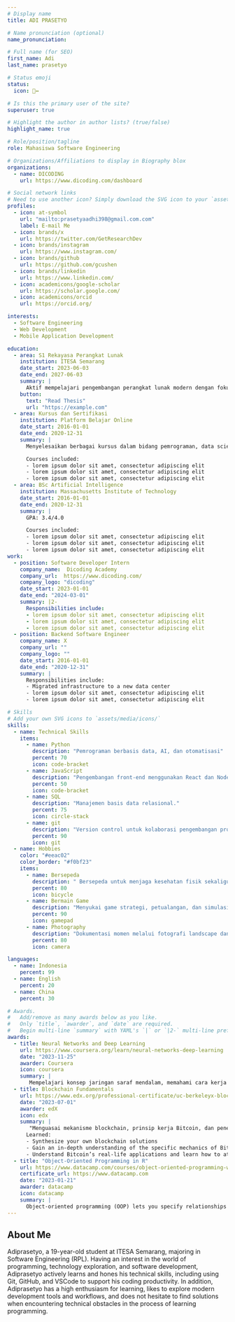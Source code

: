 ```yaml
---
# Display name
title: ADI PRASETYO

# Name pronunciation (optional)
name_pronunciation: 

# Full name (for SEO)
first_name: Adi
last_name: prasetyo

# Status emoji
status:
  icon: 🙂‍↔️

# Is this the primary user of the site?
superuser: true

# Highlight the author in author lists? (true/false)
highlight_name: true

# Role/position/tagline
role: Mahasiswa Software Engineering

# Organizations/Affiliations to display in Biography blox
organizations:
  - name: DICODING
    url: https://www.dicoding.com/dashboard

# Social network links
# Need to use another icon? Simply download the SVG icon to your `assets/media/icons/` folder.
profiles:
  - icon: at-symbol
    url: "mailto:prasetyaadhi398@gmail.com.com"
    label: E-mail Me
  - icon: brands/x
    url: https://twitter.com/GetResearchDev
  - icon: brands/instagram
    url: https://www.instagram.com/
  - icon: brands/github
    url: https://github.com/gcushen
  - icon: brands/linkedin
    url: https://www.linkedin.com/
  - icon: academicons/google-scholar
    url: https://scholar.google.com/
  - icon: academicons/orcid
    url: https://orcid.org/

interests:
  - Software Engineering
  - Web Development
  - Mobile Application Development

education:
  - area: S1 Rekayasa Perangkat Lunak
    institution: ITESA Semarang
    date_start: 2023-06-03
    date_end: 2027-06-03
    summary: |
      Aktif mempelajari pengembangan perangkat lunak modern dengan fokus pada pengembangan aplikasi berbasis web dan mobile. Tertarik dalam penelitian yang mengintegrasikan teknologi AI dalam pengembangan software.
    button:
      text: "Read Thesis"
      url: "https://example.com"
  - area: Kursus dan Sertifikasi
    institution: Platform Belajar Online
    date_start: 2016-01-01
    date_end: 2020-12-31
    summary: |
      Menyelesaikan berbagai kursus dalam bidang pemrograman, data science, AI, dan blockchain dari platform terkemuka seperti Dicoding, Coursera, dan edX.

      Courses included:
      - lorem ipsum dolor sit amet, consectetur adipiscing elit
      - lorem ipsum dolor sit amet, consectetur adipiscing elit
      - lorem ipsum dolor sit amet, consectetur adipiscing elit
  - area: BSc Artificial Intelligence
    institution: Massachusetts Institute of Technology
    date_start: 2016-01-01
    date_end: 2020-12-31
    summary: |
      GPA: 3.4/4.0

      Courses included:
      - lorem ipsum dolor sit amet, consectetur adipiscing elit
      - lorem ipsum dolor sit amet, consectetur adipiscing elit
      - lorem ipsum dolor sit amet, consectetur adipiscing elit
work:
  - position: Software Developer Intern
    company_name:  Dicoding Academy
    company_url:  https://www.dicoding.com/
    company_logo: "dicoding"
    date_start: 2023-01-01
    date_end: "2024-03-01"
    summary: |2-
      Responsibilities include:
      - lorem ipsum dolor sit amet, consectetur adipiscing elit
      - lorem ipsum dolor sit amet, consectetur adipiscing elit
      - lorem ipsum dolor sit amet, consectetur adipiscing elit
  - position: Backend Software Engineer
    company_name: X
    company_url: ""
    company_logo: ""
    date_start: 2016-01-01
    date_end: "2020-12-31"
    summary: |
      Responsibilities include:
      - Migrated infrastructure to a new data center
      - lorem ipsum dolor sit amet, consectetur adipiscing elit
      - lorem ipsum dolor sit amet, consectetur adipiscing elit

# Skills
# Add your own SVG icons to `assets/media/icons/`
skills:
  - name: Technical Skills
    items:
      - name: Python
        description: "Pemrograman berbasis data, AI, dan otomatisasi"
        percent: 70
        icon: code-bracket
      - name: JavaScript
        description: "Pengembangan front-end menggunakan React dan Node.js"
        percent: 50
        icon: code-bracket
      - name: SQL
        description: "Manajemen basis data relasional."
        percent: 75
        icon: circle-stack
      - name: git
        description: "Version control untuk kolaborasi pengembangan proyek"
        percent: 90
        icon: git
  - name: Hobbies
    color: "#eeac02"
    color_border: "#f0bf23"
    items:
      - name: Bersepeda
        description: " Bersepeda untuk menjaga kesehatan fisik sekaligus menjelajahi lingkungan sekitar."
        percent: 80
        icon: bicycle
      - name: Bermain Game
        description: "Menyukai game strategi, petualangan, dan simulasi untuk relaksasi dan mengasah keterampilan berpikir"
        percent: 90
        icon: gamepad
      - name: Photography
        description: "Dokumentasi momen melalui fotografi landscape dan potret."
        percent: 80
        icon: camera

languages:
  - name: Indonesia
    percent: 99
  - name: English
    percent: 20
  - name: China
    percent: 30

# Awards.
#   Add/remove as many awards below as you like.
#   Only `title`, `awarder`, and `date` are required.
#   Begin multi-line `summary` with YAML's `|` or `|2-` multi-line prefix and indent 2 spaces below.
awards:
  - title: Neural Networks and Deep Learning
    url: https://www.coursera.org/learn/neural-networks-deep-learning
    date: "2023-11-25"
    awarder: Coursera
    icon: coursera
    summary: |
       Mempelajari konsep jaringan saraf mendalam, memahami cara kerja AI, serta mengimplementasikan model deep learning untuk pemecahan masalah nyata.
  - title: Blockchain Fundamentals
    url: https://www.edx.org/professional-certificate/uc-berkeleyx-blockchain-fundamentals
    date: "2023-07-01"
    awarder: edX
    icon: edx
    summary: |  
       "Menguasai mekanisme blockchain, prinsip kerja Bitcoin, dan penerapan smart contract"
      Learned:
      - Synthesize your own blockchain solutions
      - Gain an in-depth understanding of the specific mechanics of Bitcoin
      - Understand Bitcoin’s real-life applications and learn how to attack and destroy Bitcoin, Ethereum, smart contracts and Dapps, and alternatives to Bitcoin’s Proof-of-Work consensus algorithm
  - title: "Object-Oriented Programming in R"
    url: https://www.datacamp.com/courses/object-oriented-programming-with-s3-and-r6-in-r
    certificate_url: https://www.datacamp.com
    date: "2023-01-21"
    awarder: datacamp
    icon: datacamp
    summary: |
      Object-oriented programming (OOP) lets you specify relationships between functions and the objects that they can act on, helping you manage complexity in your code. This is an intermediate level course, providing an introduction to OOP, using the S3 and R6 systems. S3 is a great day-to-day R programming tool that simplifies some of the functions that you write. R6 is especially useful for industry-specific analyses, working with web APIs, and building GUIs.
---
```


## About Me

Adiprasetyo, a 19-year-old student at ITESA Semarang, majoring in Software Engineering (RPL). Having an interest in the world of programming, technology exploration, and software development, Adiprasetyo actively learns and hones his technical skills, including using Git, GitHub, and VSCode to support his coding productivity. In addition, Adiprasetyo has a high enthusiasm for learning, likes to explore modern development tools and workflows, and does not hesitate to find solutions when encountering technical obstacles in the process of learning programming.